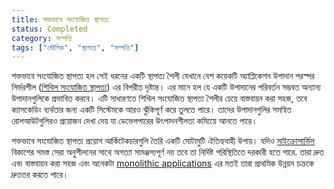 ```yaml
---
title: শক্তভাবে সংযোজিত স্থাপত্য
status: Completed
category: সম্পত্তি
tags: ["মৌলিক", "স্থাপত্য", "সম্পত্তি"]
---
```


শক্তভাবে সংযোজিত স্থাপত্য হল সেই ধরনের একটি স্থাপত্য শৈলী যেখানে বেশ কয়েকটি অ্যাপ্লিকেশন উপাদান পরস্পর নির্ভরশীল
([শিথিল সংযোজিত স্থাপত্য](/loosely-coupled-architecture/)) এর বিপরীত দৃষ্টান্ত।
এর মানে হল যে একটি উপাদানের পরিবর্তন সম্ভবত অন্যান্য উপাদানগুলিকে প্রভাবিত করবে।
এটি সাধারণতে শিথিল সংযোজিত স্থাপত্য শৈলীর চেয়ে বাস্তবায়ন করা সহজ,
তবে ক্যাসকেডিং ব্যর্থতার জন্য একটি সিস্টেমকে আরও ঝুঁকিপূর্ণ করে তুলতে পারে।
তাদের উপাদানগুলির সমন্বিত রোলআউটগুলিরও প্রয়োজন দেখা দেয়
যা ডেভেলপারের উৎপাদনশীলতা কমিয়েে আনতে পারে।

শক্তভাবে সংযোজিত স্থাপত্য প্রয়োগ আর্কিটেকচারগুলি তৈরি একটি মোটামুটি ঐতিহ্যবাহী উপায়।
যদিও [মাইক্রোসার্ভিস](/মাইক্রোসার্ভিসেস/) বিকাশের সমস্ত সেরা অনুশীলনের সাথে অগত্যা সামঞ্জস্যপূর্ণ নয় তবে
তা নির্দিষ্ট পরিস্থিতিতে দরকারী হতে পারে.
তারা দ্রুত এবং বাস্তবায়ন করা সহজ এবং
অনেকটা [monolithic applications](/monolithic-apps/) এর মতই তারা প্রাথমিক উন্নয়ন চক্রকে দ্রুততর করতে পারে।

